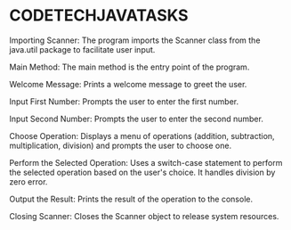 # CODETECHJAVATASKS
Importing Scanner: The program imports the Scanner class from the java.util package to facilitate user input.

Main Method: The main method is the entry point of the program.

Welcome Message: Prints a welcome message to greet the user.

Input First Number: Prompts the user to enter the first number.

Input Second Number: Prompts the user to enter the second number.

Choose Operation: Displays a menu of operations (addition, subtraction, multiplication, division) and prompts the user to choose one.

Perform the Selected Operation: Uses a switch-case statement to perform the selected operation based on the user's choice. It handles division by zero error.

Output the Result: Prints the result of the operation to the console.

Closing Scanner: Closes the Scanner object to release system resources.
